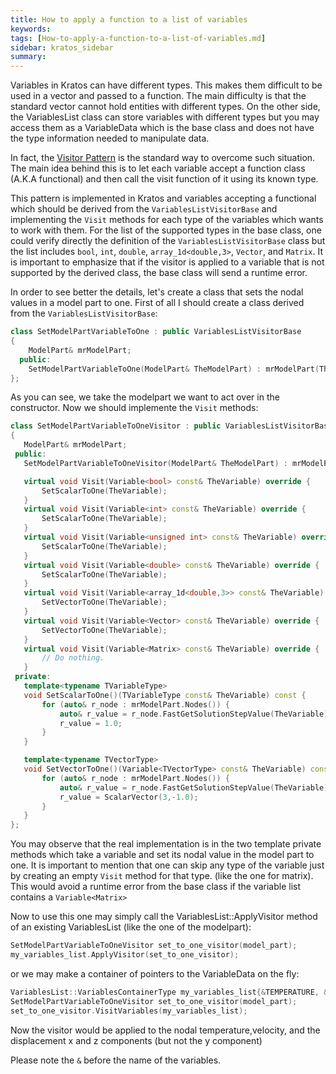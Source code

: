 ```yaml
---
title: How to apply a function to a list of variables
keywords: 
tags: [How-to-apply-a-function-to-a-list-of-variables.md]
sidebar: kratos_sidebar
summary: 
---
```


Variables in Kratos can have different types. This makes them difficult to be used in a vector and passed to a function. The main difficulty is that the standard vector cannot hold entities with different types. On the other side, the VariablesList class can store variables with different types but you may access them as a VariableData which is the base class and does not have the type information needed to manipulate data.

In fact, the [Visitor Pattern](https://en.wikipedia.org/wiki/Visitor_pattern) is the standard way to overcome such situation. The main idea behind this is to let each variable accept a function class (A.K.A functional) and then call the visit function of it using its known type. 

This pattern is implemented in Kratos and variables accepting a functional which should be derived from the `VariablesListVisitorBase` and implementing the `Visit` methods for each type of the variables which wants to work with them. For the list of the supported types in the base class, one could verify directly the definition of the `VariablesListVisitorBase` class but the list includes `bool`, `int`, `double`, `array_1d<double,3>`, `Vector`, and `Matrix`. It is important to emphasize that if the visitor is applied to a variable that is not supported by the derived class, the base class will send a runtime error.

In order to see better the details, let's create a class that sets the nodal values in a model part to one. First of all I should create a class derived from the `VariablesListVisitorBase`:

```cpp
class SetModelPartVariableToOne : public VariablesListVisitorBase
{
    ModelPart& mrModelPart;
  public:
    SetModelPartVariableToOne(ModelPart& TheModelPart) : mrModelPart(TheModelPart){}
};
```
As you can see, we take the modelpart we want to act over in the constructor. Now we should implemente the `Visit` methods:

 ```cpp
class SetModelPartVariableToOneVisitor : public VariablesListVisitorBase
{
    ModelPart& mrModelPart;
  public:
    SetModelPartVariableToOneVisitor(ModelPart& TheModelPart) : mrModelPart(TheModelPart){}

    virtual void Visit(Variable<bool> const& TheVariable) override {
        SetScalarToOne(TheVariable);
    }
    virtual void Visit(Variable<int> const& TheVariable) override {
        SetScalarToOne(TheVariable);
    }
    virtual void Visit(Variable<unsigned int> const& TheVariable) override {
        SetScalarToOne(TheVariable);
    }
    virtual void Visit(Variable<double> const& TheVariable) override {
        SetScalarToOne(TheVariable);
    }
    virtual void Visit(Variable<array_1d<double,3>> const& TheVariable) override {
        SetVectorToOne(TheVariable);
    }
    virtual void Visit(Variable<Vector> const& TheVariable) override {
        SetVectorToOne(TheVariable);
    }
    virtual void Visit(Variable<Matrix> const& TheVariable) override {
        // Do nothing.
    }
  private:
    template<typename TVariableType> 
    void SetScalarToOne()(TVariableType const& TheVariable) const {
        for (auto& r_node : mrModelPart.Nodes()) {
            auto& r_value = r_node.FastGetSolutionStepValue(TheVariable);
            r_value = 1.0;    
        }                     
    }

    template<typename TVectorType> 
    void SetVectorToOne()(Variable<TVectorType> const& TheVariable) const {
        for (auto& r_node : mrModelPart.Nodes()) {
            auto& r_value = r_node.FastGetSolutionStepValue(TheVariable);
            r_value = ScalarVector(3,-1.0);    
        }                     
    }   
};
```
You may observe that the real implementation is in the two template private methods which take a variable and set its nodal value in the model part to one. It is important to mention that one can skip any type of the variable just by creating an empty `Visit` method for that type. (like the one for matrix). This would avoid a runtime error from the base class if the variable list contains a `Variable<Matrix>` 

Now to use this one may simply call the VariablesList::ApplyVisitor method of an existing VariablesList (like the one of the modelpart):

```cpp
SetModelPartVariableToOneVisitor set_to_one_visitor(model_part);
my_variables_list.ApplyVisitor(set_to_one_visitor);
```

or we may make a container of pointers to the VariableData on the fly:


```cpp
VariablesList::VariablesContainerType my_variables_list{&TEMPERATURE, &VELOCITY, &DISPLACEMENT_X, &DISPLACEMENT_Z};
SetModelPartVariableToOneVisitor set_to_one_visitor(model_part);
set_to_one_visitor.VisitVariables(my_variables_list);
```
Now the visitor would be applied to the nodal temperature,velocity, and the displacement x and z components (but not the y component)

Please note the `&` before the name of the variables. 


 



